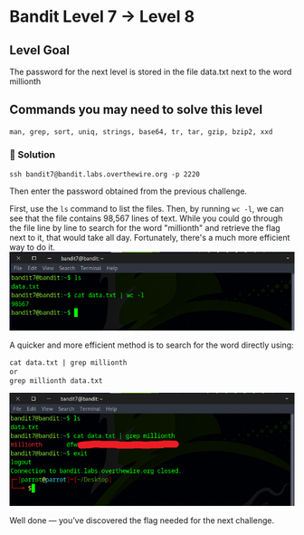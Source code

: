 # Bandit Level 7 → Level 8

## Level Goal

The password for the next level is stored in the file data.txt next to the word millionth

## Commands you may need to solve this level

    man, grep, sort, uniq, strings, base64, tr, tar, gzip, bzip2, xxd



### 🔑 Solution

```
ssh bandit7@bandit.labs.overthewire.org -p 2220
```
Then enter the password obtained from the previous challenge.

First, use the `ls` command to list the files. Then, by running `wc -l`, we can see that the file contains 98,567 lines of text. While you could go through the file line by line to search for the word "millionth" and retrieve the flag next to it, that would take all day. Fortunately, there's a much more efficient way to do it.
![b7s1](b7s1.png) 

A quicker and more efficient method is to search for the word directly using:
```
cat data.txt | grep millionth
or
grep millionth data.txt
```
![b7s2](b7s2.png)

Well done — you’ve discovered the flag needed for the next challenge.

